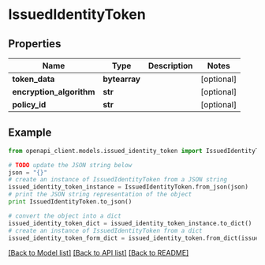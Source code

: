 # IssuedIdentityToken


## Properties
Name | Type | Description | Notes
------------ | ------------- | ------------- | -------------
**token_data** | **bytearray** |  | [optional] 
**encryption_algorithm** | **str** |  | [optional] 
**policy_id** | **str** |  | [optional] 

## Example

```python
from openapi_client.models.issued_identity_token import IssuedIdentityToken

# TODO update the JSON string below
json = "{}"
# create an instance of IssuedIdentityToken from a JSON string
issued_identity_token_instance = IssuedIdentityToken.from_json(json)
# print the JSON string representation of the object
print IssuedIdentityToken.to_json()

# convert the object into a dict
issued_identity_token_dict = issued_identity_token_instance.to_dict()
# create an instance of IssuedIdentityToken from a dict
issued_identity_token_form_dict = issued_identity_token.from_dict(issued_identity_token_dict)
```
[[Back to Model list]](../README.md#documentation-for-models) [[Back to API list]](../README.md#documentation-for-api-endpoints) [[Back to README]](../README.md)



